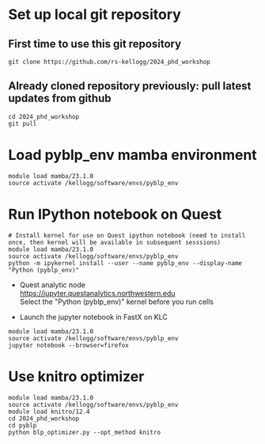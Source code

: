 # Set up local git repository
## First time to use this git repository
```
git clone https://github.com/rs-kellogg/2024_phd_workshop
```
## Already cloned repository previously: pull latest updates from github
```
cd 2024_phd_workshop
git pull
```


# Load pyblp_env mamba environment
```
module load mamba/23.1.0
source activate /kellogg/software/envs/pyblp_env
```


# Run IPython notebook on Quest
```
# Install kernel for use on Quest ipython notebook (need to install once, then kernel will be available in subsequent sesssions)
module load mamba/23.1.0
source activate /kellogg/software/envs/pyblp_env
python -m ipykernel install --user --name pyblp_env --display-name "Python (pyblp_env)"
```
- Quest analytic node  
https://jupyter.questanalytics.northwestern.edu  
Select the "Python (pyblp_env)" kernel before you run cells

- Launch the jupyter notebook in FastX on KLC
```
module load mamba/23.1.0
source activate /kellogg/software/envs/pyblp_env
jupyter notebook --browser=firefox
```  


# Use knitro optimizer
```
module load mamba/23.1.0
source activate /kellogg/software/envs/pyblp_env
module load knitro/12.4
cd 2024_phd_workshop
cd pyblp
python blp_optimizer.py --opt_method knitro
```
